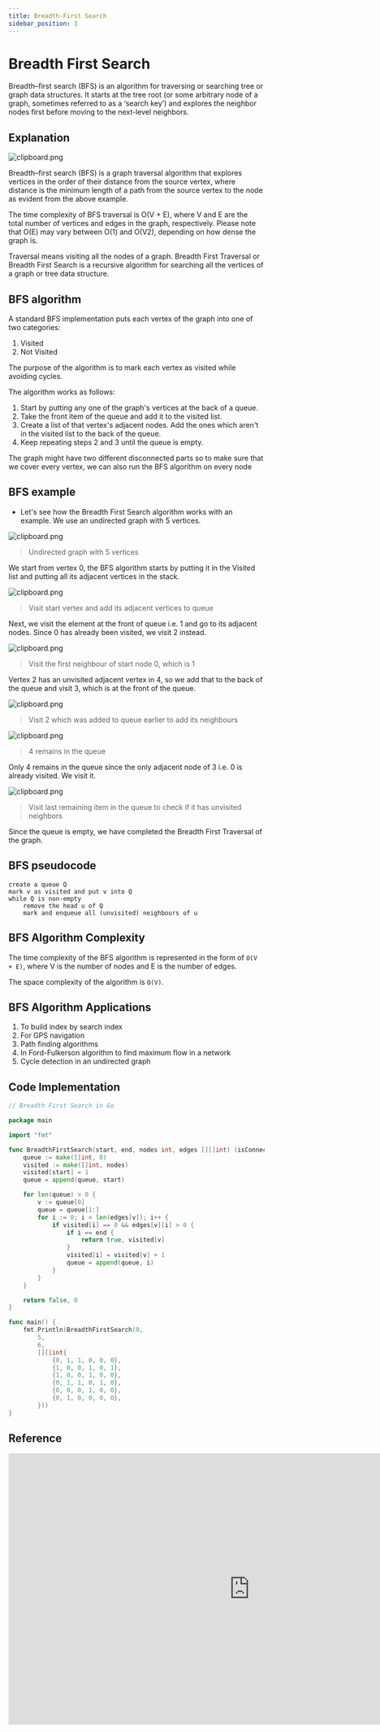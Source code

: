 ```yaml
---
title: Breadth-First Search
sidebar_position: 3
---
```


# Breadth First Search

Breadth–first search (BFS) is an algorithm for traversing or searching tree or graph data structures. It starts at the tree root (or some arbitrary node of a graph, sometimes referred to as a ‘search key’) and explores the neighbor nodes first before moving to the next-level neighbors.

## Explanation

![clipboard.png](https://miro.medium.com/max/1000/0*tDMgFqo4ImTjMWdw.gif)

Breadth–first search (BFS) is a graph traversal algorithm that explores vertices in the order of their distance from the source vertex, where distance is the minimum length of a path from the source vertex to the node as evident from the above example.

The time complexity of BFS traversal is O(V + E), where V and E are the total number of vertices and edges in the graph, respectively. Please note that O(E) may vary between O(1) and O(V2), depending on how dense the graph is.

Traversal means visiting all the nodes of a graph. Breadth First Traversal or Breadth First Search is a recursive algorithm for searching all the vertices of a graph or tree data structure.

## BFS algorithm

A standard BFS implementation puts each vertex of the graph into one of two categories:

1.  Visited
2.  Not Visited

The purpose of the algorithm is to mark each vertex as visited while avoiding cycles.

The algorithm works as follows:

1.  Start by putting any one of the graph's vertices at the back of a queue.
2.  Take the front item of the queue and add it to the visited list.
3.  Create a list of that vertex's adjacent nodes. Add the ones which aren't in the visited list to the back of the queue.
4.  Keep repeating steps 2 and 3 until the queue is empty.

The graph might have two different disconnected parts so to make sure that we cover every vertex, we can also run the BFS algorithm on every node

## BFS example

- Let's see how the Breadth First Search algorithm works with an example. We use an undirected graph with 5 vertices.

![clipboard.png](x2yG8Pcd2-clipboard.png)

> Undirected graph with 5 vertices

We start from vertex 0, the BFS algorithm starts by putting it in the Visited list and putting all its adjacent vertices in the stack.

![clipboard.png](av1ps0C5b-clipboard.png)

> Visit start vertex and add its adjacent vertices to queue

Next, we visit the element at the front of queue i.e. 1 and go to its adjacent nodes. Since 0 has already been visited, we visit 2 instead.

![clipboard.png](4KLFdCD23-clipboard.png)

> Visit the first neighbour of start node 0, which is 1

Vertex 2 has an unvisited adjacent vertex in 4, so we add that to the back of the queue and visit 3, which is at the front of the queue.

![clipboard.png](5VTw0YiCk-clipboard.png)

> Visit 2 which was added to queue earlier to add its neighbours

![clipboard.png](Etlf9uQUs-clipboard.png)

> 4 remains in the queue

Only 4 remains in the queue since the only adjacent node of 3 i.e. 0 is already visited. We visit it.

![clipboard.png](44Yjk0w80-clipboard.png)

> Visit last remaining item in the queue to check if it has unvisited neighbors

Since the queue is empty, we have completed the Breadth First Traversal of the graph.

## BFS pseudocode

```
create a queue Q
mark v as visited and put v into Q
while Q is non-empty
    remove the head u of Q
    mark and enqueue all (unvisited) neighbours of u
```

## BFS Algorithm Complexity

The time complexity of the BFS algorithm is represented in the form of `O(V + E)`, where V is the number of nodes and E is the number of edges.

The space complexity of the algorithm is `O(V)`.

## BFS Algorithm Applications

1.  To build index by search index
2.  For GPS navigation
3.  Path finding algorithms
4.  In Ford-Fulkerson algorithm to find maximum flow in a network
5.  Cycle detection in an undirected graph

## Code Implementation

```go
// Breadth First Search in Go

package main

import "fmt"

func BreadthFirstSearch(start, end, nodes int, edges [][]int) (isConnected bool, distance int) {
	queue := make([]int, 0)
	visited := make([]int, nodes)
	visited[start] = 1
	queue = append(queue, start)

	for len(queue) > 0 {
		v := queue[0]
		queue = queue[1:]
		for i := 0; i < len(edges[v]); i++ {
			if visited[i] == 0 && edges[v][i] > 0 {
				if i == end {
					return true, visited[v]
				}
				visited[i] = visited[v] + 1
				queue = append(queue, i)
			}
		}
	}

	return false, 0
}

func main() {
	fmt.Println(BreadthFirstSearch(0,
		5,
		6,
		[][]int{
			{0, 1, 1, 0, 0, 0},
			{1, 0, 0, 1, 0, 1},
			{1, 0, 0, 1, 0, 0},
			{0, 1, 1, 0, 1, 0},
			{0, 0, 0, 1, 0, 0},
			{0, 1, 0, 0, 0, 0},
		}))
}

```

## Reference

<iframe width="950" height="534" src="https://www.youtube.com/embed/oDqjPvD54Ss" title="Breadth First Search Algorithm | Shortest Path | Graph Theory" frameborder="0" allow="accelerometer; autoplay; clipboard-write; encrypted-media; gyroscope; picture-in-picture" allowfullscreen></iframe>
